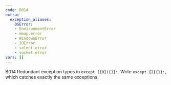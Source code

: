 ```yaml
---
code: B014
extra:
  exception_aliases:
    OSError:
    - EnvironmentError
    - mmap.error
    - WindowsError
    - IOError
    - select.error
    - socket.error
vars: []
---
```


B014 Redundant exception types in `except ({0}){1}:`.  Write `except {2}{1}:`, which catches exactly the same exceptions.